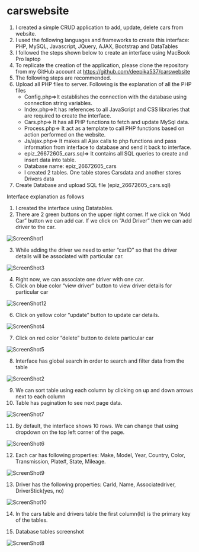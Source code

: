 # carswebsite

1.	I created a simple CRUD application to add, update, delete cars from website.
2.	I used the following languages and frameworks to create this interface: PHP, MySQL, Javascript, JQuery, AJAX, Bootstrap and DataTables
3.	I followed the steps shown below to create an interface using MacBook Pro laptop
4.	To replicate the creation of the application, please clone the repository from my GitHub account at https://github.com/deepika537/carswebsite
5.	The following steps are recommended.
6.	Upload all PHP files to server. Following is the explanation of all the PHP files
    * Config.php=>It establishes the connection with the database using connection string variables.
    * Index.php=>It has references to all JavaScript and CSS libraries that are required to create the interface.
    * Cars.php=> It has all PHP functions to fetch and update MySql data.
    * Process.php=> It act as a template to call PHP functions based on action performed on the website.
    * Js/ajax.php=> It makes all Ajax calls to php functions and pass information from interface to database and send it back to interface.
    * epiz_26672605_cars.sql=> It contains all SQL queries to create and insert data into table.
    * Database name: epiz_26672605_cars
    * I created 2 tables. One table stores Carsdata and another stores Drivers data
 7. Create Database and upload SQL file (epiz_26672605_cars.sql)

Interface explanation as follows

1.	I created the interface using Datatables.
2.	There are 2 green buttons on the upper right corner. If we click on “Add Car” button we can add car. If we click on “Add Driver” then we can add driver to the car.

![ScreenShot1](/Images/ScreenShot1.jpg?raw=true "Optional Title")


3.	While adding the driver we need to enter “carID” so that the driver details will be associated with particular car.

![ScreenShot3](/Images/ScreenShot3.jpg?raw=true "Optional Title")

4.	Right now, we can associate one driver with one car.
5.	Click on blue color “view driver” button to view driver details for particular car

![ScreenShot12](/Images/ScreenShot12.jpg?raw=true "Optional Title")

6.	Click on yellow color “update” button to update car details.

![ScreenShot4](/Images/ScreenShot4.jpg?raw=true "Optional Title")

7.	Click on red color “delete” button to delete particular car

![ScreenShot5](/Images/ScreenShot5.jpg?raw=true "Optional Title")

8.	Interface has global search in order to search and filter data from the table

![ScreenShot2](/Images/ScreenShot2.jpg?raw=true "Optional Title")

9.	We can sort table using each column by clicking on up and down arrows next to each column
10.	 Table has pagination to see next page data. 

![ScreenShot7](/Images/ScreenShot7.jpg?raw=true "Optional Title")

11.	 By default, the interface shows 10 rows. We can change that using dropdown on the top left corner of the page.

![ScreenShot6](/Images/ScreenShot6.jpg?raw=true "Optional Title")

12.	Each car has following properties: Make, Model, Year, Country, Color, Transmission, Plate#, State, Mileage.

![ScreenShot9](/Images/ScreenShot9.jpg?raw=true "Optional Title")

13.	Driver has the following properties: CarId, Name, Associatedriver, DriverStick(yes, no)

![ScreenShot10](/Images/ScreenShot10.jpg?raw=true "Optional Title")

14.	In the cars table and drivers table the first column(Id) is the primary key of the tables.

15. Database tables screenshot

![ScreenShot8](/Images/ScreenShot8.jpg?raw=true "Optional Title")



